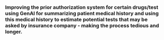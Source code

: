 ### Improving the prior authorization system for certain drugs/test using GenAI for summarizing patient medical history and using this medical history to estimate potential tests that may be asked by insurance company - making the process tedious and longer.